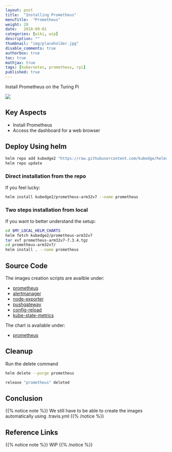 ```yaml
---
layout: post
title:  "Installing Prometheus"
menuTitle:  "Prometheus"
weight: 20
date:   2018-09-01
categories: [wiki, wip]
description: ""
thumbnail: "img/placeholder.jpg"
disable_comments: true
authorbox: true
toc: true
mathjax: true
tags: [kubernetes, prometheus, rpi]
published: true
---
```


Install Prometheus on the Turing Pi

<!--more-->

![](/images/prometheus/load-node-stack1.png)

## Key Aspects

- Install Prometheus
- Access the dashboard for a web browser

## Deploy Using helm

```bash
helm repo add kubedge2 "https://raw.githubusercontent.com/kubedge/helmrepos/arm32v7/kubedge2"
helm repo update
```

### Direct installation from the repo

If you feel lucky:

```bash
helm install kubedge2/prometheus-arm32v7 --name prometheus
```

### Two steps installation from local

If you want to better understand the setup:

```bash
cd $MY_LOCAL_HELM_CHARTS
helm fetch kubedge2/prometheus-arm32v7
tar xvf prometheus-arm32v7-7.3.4.tgz
cd prometheus-arm32v7/
helm install . --name prometheus
```

## Source Code

The images creation scripts are availble under:

- [prometheus](https://github.com/kubedge/kube-rpi/tree/master/images/prometheus)
- [alertmanager](https://github.com/kubedge/kube-rpi/tree/master/images/alertmanager)
- [node-exporter](https://github.com/kubedge/kube-rpi/tree/master/images/node-exporter)
- [pushgateway](https://github.com/kubedge/kube-rpi/tree/master/images/pushgateway)
- [config-reload](https://github.com/kubedge/kube-rpi/tree/master/images/config-reload)
- [kube-state-metrics](https://github.com/kubedge/kube-rpi/tree/master/images/kube-state-metrics)

The chart is available under:

- [prometheus](https://github.com/kubedge/kube-rpi/tree/master/charts/prometheus-arm32v7)

## Cleanup

Run the delete command

```bash
helm delete --purge prometheus

release "prometheus" deleted
```

## Conclusion

{{% notice note %}}
We still have to be able to create the images automatically using .travis.yml
{{% /notice %}}

## Reference Links

{{% notice note %}}
WIP
{{% /notice %}}
